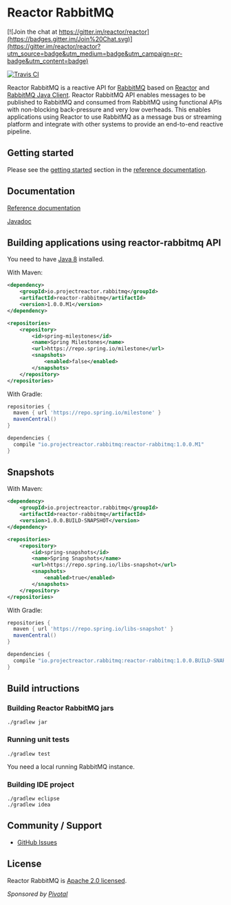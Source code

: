 # Reactor RabbitMQ

[![Join the chat at https://gitter.im/reactor/reactor](https://badges.gitter.im/Join%20Chat.svg)](https://gitter.im/reactor/reactor?utm_source=badge&utm_medium=badge&utm_campaign=pr-badge&utm_content=badge)

[![Travis CI](https://travis-ci.org/reactor/reactor-rabbitmq.svg?branch=master)](https://travis-ci.org/reactor/reactor-rabbitmq)

Reactor RabbitMQ is a reactive API for [RabbitMQ](http://www.rabbitmq.com/) based on
[Reactor](http://projectreactor.io/)
and [RabbitMQ Java Client](http://www.rabbitmq.com/api-guide.html). Reactor RabbitMQ API enables messages to be
published to RabbitMQ and consumed from RabbitMQ using functional APIs with
non-blocking back-pressure and very low overheads. This enables applications
using Reactor to use RabbitMQ as a message bus or streaming platform and integrate
with other systems to provide an end-to-end reactive pipeline.

## Getting started

Please see the [getting started](http://projectreactor.io/docs/rabbitmq/milestone/reference/#_getting_started)
section in the [reference documentation](http://projectreactor.io/docs/rabbitmq/milestone/reference/).

## Documentation

[Reference documentation](http://projectreactor.io/docs/rabbitmq/milestone/reference/)

[Javadoc](http://projectreactor.io/docs/rabbitmq/milestone/api/index.html)

## Building applications using reactor-rabbitmq API

You need to have [Java 8](http://www.oracle.com/technetwork/java/javase/downloads/index.html) installed.

With Maven:
```xml
<dependency>
    <groupId>io.projectreactor.rabbitmq</groupId>
    <artifactId>reactor-rabbitmq</artifactId>
    <version>1.0.0.M1</version>
</dependency>

<repositories>
    <repository>
        <id>spring-milestones</id>
        <name>Spring Milestones</name>
        <url>https://repo.spring.io/milestone</url>
        <snapshots>
            <enabled>false</enabled>
        </snapshots>
    </repository>
</repositories>
```


With Gradle:
```groovy
repositories {
  maven { url 'https://repo.spring.io/milestone' }
  mavenCentral()
}

dependencies {
  compile "io.projectreactor.rabbitmq:reactor-rabbitmq:1.0.0.M1"
}
```

## Snapshots

With Maven:
```xml
<dependency>
    <groupId>io.projectreactor.rabbitmq</groupId>
    <artifactId>reactor-rabbitmq</artifactId>
    <version>1.0.0.BUILD-SNAPSHOT</version>
</dependency>

<repositories>
    <repository>
        <id>spring-snapshots</id>
        <name>Spring Snapshots</name>
        <url>https://repo.spring.io/libs-snapshot</url>
        <snapshots>
            <enabled>true</enabled>
        </snapshots>
    </repository>
</repositories>
```

With Gradle:
```groovy
repositories {
  maven { url 'https://repo.spring.io/libs-snapshot' }
  mavenCentral()
}

dependencies {
  compile "io.projectreactor.rabbitmq:reactor-rabbitmq:1.0.0.BUILD-SNAPSHOT"
}
```

## Build intructions

### Building Reactor RabbitMQ jars
    ./gradlew jar

### Running unit tests
    ./gradlew test

You need a local running RabbitMQ instance. 

### Building IDE project
    ./gradlew eclipse
    ./gradlew idea

## Community / Support

* [GitHub Issues](https://github.com/reactor/reactor-rabbitmq/issues)

## License ##

Reactor RabbitMQ is [Apache 2.0 licensed](https://www.apache.org/licenses/LICENSE-2.0.html).

_Sponsored by [Pivotal](http://pivotal.io)_
